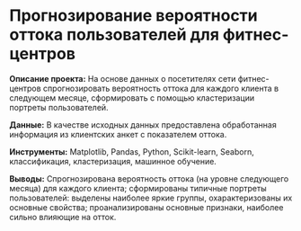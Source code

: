 # Прогнозирование вероятности оттока пользователей для фитнес-центров

**Описание проекта:** На основе данных о посетителях сети фитнес-центров спрогнозировать вероятность оттока для каждого клиента в следующем месяце, сформировать с помощью кластеризации портреты пользователей.

**Данные:** В качестве исходных данных предоставлена обработанная информация из клиентских анкет с показателем оттока.

**Инструменты:** Matplotlib, Pandas, Python, Scikit-learn, Seaborn, классификация, кластеризация, машинное обучение.

**Выводы:** Спрогнозирована вероятность оттока (на уровне следующего месяца) для каждого клиента; сформированы типичные портреты пользователей: выделены наиболее яркие группы, охарактеризованы их основные свойства; проанализированы основные признаки, наиболее сильно влияющие на отток.


